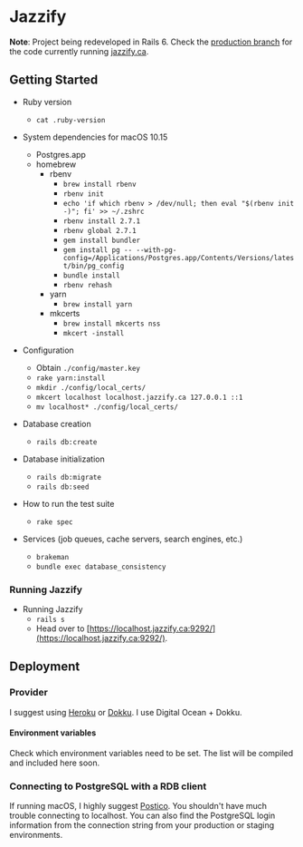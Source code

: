 # Jazzify

**Note**: Project being redeveloped in Rails 6. Check the [production branch](https://github.com/SeanLF/jazzfest/tree/production) for the code currently running [jazzify.ca](https://jazzify.ca).

## Getting Started

* Ruby version
  * `cat .ruby-version`

* System dependencies for macOS 10.15
  * Postgres.app
  * homebrew
    * rbenv
      * `brew install rbenv`
      * `rbenv init`
      * `echo 'if which rbenv > /dev/null; then eval "$(rbenv init -)"; fi' >> ~/.zshrc`
      * `rbenv install 2.7.1`
      * `rbenv global 2.7.1`
      * `gem install bundler`
      * `gem install pg -- --with-pg-config=/Applications/Postgres.app/Contents/Versions/latest/bin/pg_config`
      * `bundle install`
      * `rbenv rehash`
    * yarn
      * `brew install yarn`
    * mkcerts
      * `brew install mkcerts nss`
      * `mkcert -install`

* Configuration
  * Obtain `./config/master.key`
  * `rake yarn:install`
  * `mkdir ./config/local_certs/`
  * `mkcert localhost localhost.jazzify.ca 127.0.0.1 ::1`
  * `mv localhost* ./config/local_certs/`

* Database creation
  * `rails db:create`

* Database initialization
  * `rails db:migrate`
  * `rails db:seed`

* How to run the test suite
  * `rake spec`

* Services (job queues, cache servers, search engines, etc.)
  * `brakeman`
  * `bundle exec database_consistency`

### Running Jazzify

* Running Jazzify
  * `rails s`
  * Head over to [https://localhost.jazzify.ca:9292/](https://localhost.jazzify.ca:9292/).

## Deployment

### Provider

I suggest using [Heroku](https://www.heroku.com) or [Dokku](http://dokku.viewdocs.io/dokku/).
I use Digital Ocean + Dokku.

#### Environment variables

Check which environment variables need to be set. The list will be compiled and included here soon.

### Connecting to PostgreSQL with a RDB client

If running macOS, I highly suggest [Postico](https://eggerapps.at/postico/). You shouldn't have much trouble connecting to localhost. You can also find the PostgreSQL login information from the connection string from your production or staging environments.